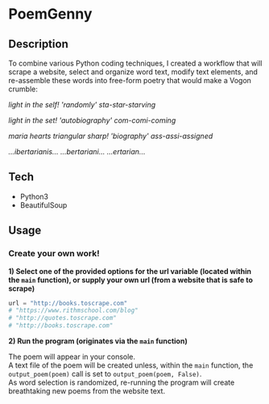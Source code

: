 # PoemGenny

## Description
To combine various Python coding techniques, I created a workflow that will scrape a website, select and organize word text, modify text elements, and re-assemble these words into free-form poetry that would make a Vogon crumble:

*light in the self! 'randomly' sta-star-starving* 

*light in the set! 'autobiography' com-comi-coming* 

*maria hearts triangular sharp! 'biography' ass-assi-assigned* 

*...ibertarianis... ...bertariani... ...ertarian...*

 
## Tech
+ Python3
+ BeautifulSoup

## Usage

### Create your own work!

**1) Select one of the provided options for the url variable (located within the `main` function), or supply your own url (from a website that is safe to scrape)**
```python
url = "http://books.toscrape.com"
# "https://www.rithmschool.com/blog"
# "http://quotes.toscrape.com"
# "http://books.toscrape.com"
```

**2) Run the program (originates via the `main` function)** 

The poem will appear in your console.  
A text file of the poem will be created unless, within the `main` function, the `output_poem(poem)` call is set to `output_poem(poem, False)`.  
As word selection is randomized, re-running the program will create breathtaking new poems from the website text.

